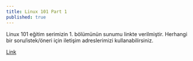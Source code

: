 ```yaml
---
title: Linux 101 Part 1
published: true
---
```


Linux 101 eğitim serimizin 1. bölümünün sunumu linkte verilmiştir. 
Herhangi bir soru/istek/öneri için iletişim adreslerimizi kullanabilirsiniz.

[Link](https://raw.githubusercontent.com/f4tih35/testing/main/_docs/linux101_part_1.pptx)



